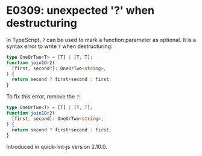 # E0309: unexpected '?' when destructuring

In TypeScript, `?` can be used to mark a function parameter as optional. It is a
syntax error to write `?` when destructuring:

```typescript
type OneOrTwo<T> = [T] | [T, T];
function join1Or2(
  [first, second?]: OneOrTwo<string>,
) {
  return second ? first+second : first;
}
```

To fix this error, remove the `?`:

```typescript
type OneOrTwo<T> = [T] | [T, T];
function join1Or2(
  [first, second]: OneOrTwo<string>,
) {
  return second ? first+second : first;
}
```

Introduced in quick-lint-js version 2.10.0.
